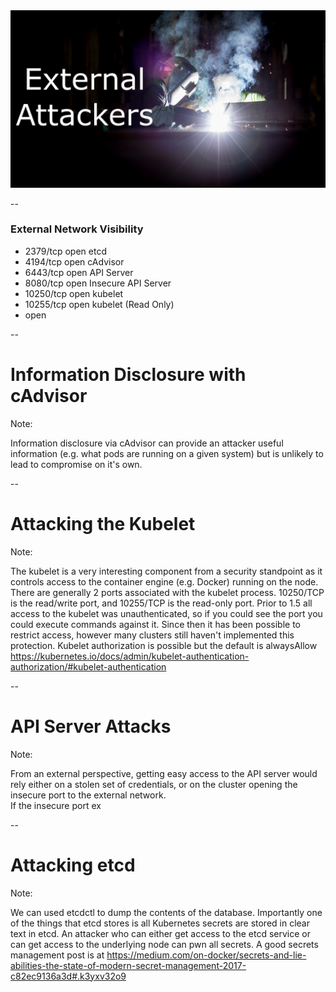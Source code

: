 <img src="images/external-attackers.jpg"/>

--

### External Network Visibility

* 2379/tcp      open  etcd
* 4194/tcp      open  cAdvisor
* 6443/tcp      open  API Server
* 8080/tcp      open  Insecure API Server
* 10250/tcp     open  kubelet
* 10255/tcp     open  kubelet (Read Only)
* <various>     open  <Network plugins>

--

# Information Disclosure with cAdvisor

Note:

Information disclosure via cAdvisor can provide an attacker useful information (e.g. what pods are running on a given system) but is unlikely to lead to compromise on it's own.

--

# Attacking the Kubelet

Note: 

The kubelet is a very interesting component from a security standpoint as it controls access to the container engine (e.g. Docker) running on the node.  There are generally 2 ports associated with the kubelet process.  10250/TCP is the read/write port, and 10255/TCP is the read-only port.  Prior to 1.5 all access to the kubelet was unauthenticated, so if you could see the port you could execute commands against it.  Since then it has been possible to restrict access, however many clusters still haven't implemented this protection.   Kubelet authorization is possible but the default is alwaysAllow https://kubernetes.io/docs/admin/kubelet-authentication-authorization/#kubelet-authentication

--

# API Server Attacks

Note:

From an external perspective, getting easy access to the API server would rely either on a stolen set of credentials, or on the cluster opening the insecure port to the external network.  
If the insecure port ex

--

# Attacking etcd

Note:

We can used etcdctl to dump the contents of the database.  Importantly one of the things that etcd stores is all Kubernetes secrets are stored in clear text in etcd.  An attacker who can either get access to the etcd service or can get access to the underlying node can pwn all secrets.   A good secrets management post is at https://medium.com/on-docker/secrets-and-lie-abilities-the-state-of-modern-secret-management-2017-c82ec9136a3d#.k3yxv32o9
